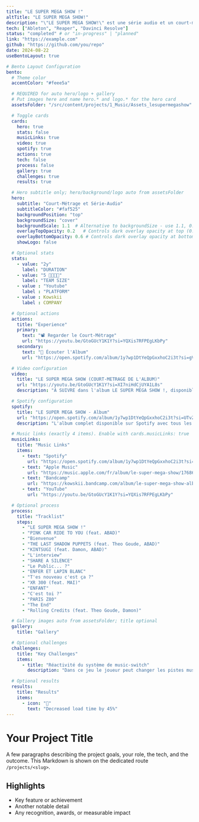 ```yaml
---
title: "LE SUPER MEGA SHOW !"
altTitle: "LE SUPER MEGA SHOW!"
description: "\"LE SUPER MEGA SHOW!\" est une série audio et un court-métrage conçus, écrits et réalisés par Arthur Kowskii. Talk-show fictif inzpiré des émissions emblématiques des 70s et ruit de la collaboration entre Arthur Kowskii et le comédien belge Benoit Grimmiaux (Bojack Horseman...) qui incarne le présentateur."
tech: ["Ableton", "Reaper", "Davinci Resolve"]
status: "completed" # or "in-progress" | "planned"
link: "https://example.com"
github: "https://github.com/you/repo"
date: 2024-08-22
useBentoLayout: true

# Bento Layout Configuration
bento:
  # Theme color
  accentColor: "#feee5a"

  # REQUIRED for auto hero/logo + gallery
  # Put images here and name hero.* and logo.* for the hero card
  assetsFolder: "/src/content/projects/1_Music/Assets_lesupermegashow"

  # Toggle cards
  cards:
    hero: true
    stats: false
    musicLinks: true
    video: true
    spotify: true
    actions: true
    tech: false
    process: false
    gallery: true
    challenges: true
    results: true

  # Hero subtitle only; hero/background/logo auto from assetsFolder
  hero:
    subtitle: "Court-Métrage et Série-Audio"
    subtitleColor: "#faf525"
    backgroundPosition: "top"
    backgroundSize: "cover"
    backgroundScale: 1.1  # Alternative to backgroundSize - use 1.1, 0.9, etc.
    overlayTopOpacity: 0.2   # Controls dark overlay opacity at top (0.0 = transparent, 1.0 = opaque)
    overlayBottomOpacity: 0.6 # Controls dark overlay opacity at bottom (0.0 = transparent, 1.0 = opaque)
    showLogo: false

  # Optional stats
  stats:
    - value: "2y"
      label: "DURATION"
    - value: "5 👨‍👩‍👦‍👦"
      label: "TEAM SIZE"
    - value : "Youtube"
      label : "PLATFORM"
    - value : Kowskii
      label : COMPANY

  # Optional actions
  actions:
    title: "Experience"
    primary:
      text: "📽️ Regarder le Court-Métrage"
      url: "https://youtu.be/GtoGUcY1K1Y?si=YQXis7RFPEgLKbPy"
    secondary:
      text: "💽 Écouter l'Album"
      url: "https://open.spotify.com/album/1y7wp1DtYeQpGxxhoC2i3t?si=gVXYTvsqRoC6D18xovDuYg"

  # Video configuration
  video:
    title: "LE SUPER MEGA SHOW (COURT-METRAGE DE L'ALBUM)"
    url: "https://youtu.be/GtoGUcY1K1Y?si=XI7niHdCjUYA1L8s"
    description: "À SUIVRE dans l'album LE SUPER MEGA SHOW !, disponible sur toutes les plateformes. Vous pouvez soutenir et acheter l'album à PRIX LIBRE sur Bandcamp pour soutenir les prochains projets."

  # Spotify configuration
  spotify:
    title: "LE SUPER MEGA SHOW - Album"
    url: "https://open.spotify.com/album/1y7wp1DtYeQpGxxhoC2i3t?si=UTvZ7TS4QWqUKtuilpaMpQ"
    description: "L'album complet disponible sur Spotify avec tous les morceaux et interludes"

  # Music links (exactly 4 items). Enable with cards.musicLinks: true
  musicLinks:
    title: "Music Links"
    items:
      - text: "Spotify"
        url: "https://open.spotify.com/album/1y7wp1DtYeQpGxxhoC2i3t?si=gVXYTvsqRoC6D18xovDuYg"
      - text: "Apple Music"
        url: "https://music.apple.com/fr/album/le-super-mega-show/1768698755"
      - text: "Bandcamp"
        url: "https://kowskii.bandcamp.com/album/le-super-mega-show-album"
      - text: "YouTube"
        url: "https://youtu.be/GtoGUcY1K1Y?si=YQXis7RFPEgLKbPy"

  # Optional process
  process:
    title: "Tracklist"
    steps:
      - "LE SUPER MEGA SHOW !"
      - "PINK CAR RIDE TO YOU (feat. ABAD)"
      - "Bienvenue"
      - "THE LAST SHADOW PUPPETS (feat. Theo Goude, ABAD)"
      - "KINTSUGI (feat. Damon, ABAD)"
      - "L'interview"
      - "SHARE A SILENCE"
      - "Le Public... ?"
      - "ENFER ET LAPIN BLANC"
      - "T'es nouveau c'est ça ?"
      - "XR 300 (feat. MAI)"
      - "ENFANT"
      - "C'est toi ?"
      - "PARIS Z80"
      - "The End"
      - "Rolling Credits (feat. Theo Goude, Damon)"

  # Gallery images auto from assetsFolder; title optional
  gallery:
    title: "Gallery"

  # Optional challenges
  challenges:
    title: "Key Challenges"
    items:
      - title: "Réactivité du système de music-switch"
        description: "Dans ce jeu le joueur peut changer les pistes musicales à volonté grâce au système de switch. Pour une expérience fluide, un système de synchornisation musicale associé a un système de cooldown a permi de rendre cette expérience très satisfaisant pour le joueur."

  # Optional results
  results:
    title: "Results"
    items:
      - icon: "🚀"
        text: "Decreased load time by 45%"
---
```


# Your Project Title

A few paragraphs describing the project goals, your role, the tech, and the outcome. This Markdown is shown on the dedicated route `/projects/<slug>`.

## Highlights

- Key feature or achievement
- Another notable detail
- Any recognition, awards, or measurable impact
